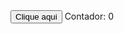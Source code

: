 <!DOCTYPE html>
<html>

<body>
    <script>
        var contador = 0;
        function aumentaContador() {
            contador++;
            let label = document.querySelector("label")
            label.innerText = `Contador: ${contador}`;
        }
    </script>
    <button onclick="aumentaContador()">
        Clique aqui
    </button>
    <label>
        Contador: 0
    </label>
</body>

</html>